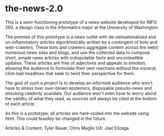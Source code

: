 # the-news-2.0
This is a semi-functioning prototype of a news website developed for INFO 360, a design class
in the Informatics major at the University of Washington.

The premise of this prototype is a news outlet with de-sensationalized and un-inflammatory
articles algorithmically written by a contingent of bots and web-crawlers. These bots and
crawlers aggregate content across the webs' numerous news sites and blogs, and use the 
collected data to compose short, simple news articles with indisputable facts and
uncontestible updates. These articles are free of adjectives and appeals to emotion,
allowing the audience to formulate their own reactions without the visceral, click-bait
headlines that seek to twist their perspective for them.

The goal of such a project is to develop an informed audience who won't have to stress
over over-blown epidemics, disposable pseudo-news and shocking celebrity scandals. Our
audience won't even have to worry about the validity of what they read, as sources will
always be cited at the bottom of each article.

As this is a prototype, all articles are hard-coded into the website using html. This could
feasibly be changed in the future.

Articles & Content: Tyler Bauer, Chris Maglio
UX: Joel Elizaga
